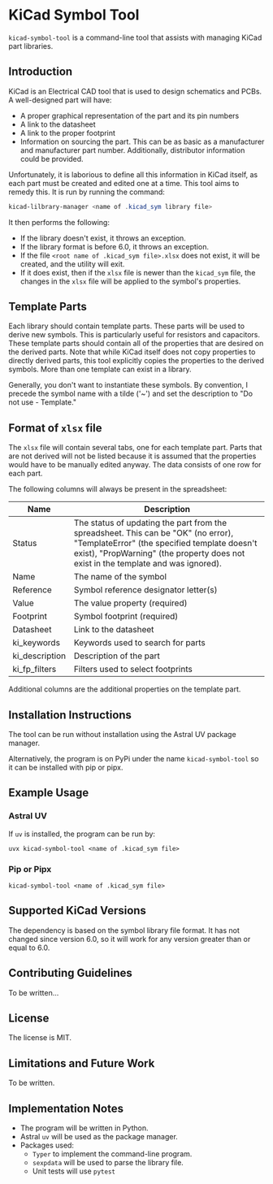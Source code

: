 # KiCad Symbol Tool

`kicad-symbol-tool` is a command-line tool that assists with managing KiCad part libraries.

## Introduction

KiCad is an Electrical CAD tool that is used to design schematics and PCBs. A well-designed part will have:

- A proper graphical representation of the part and its pin numbers
- A link to the datasheet
- A link to the proper footprint
- Information on sourcing the part. This can be as basic as a manufacturer and manufacturer part number. Additionally, distributor information could be provided.

Unfortunately, it is laborious to define all this information in KiCad itself, as each part must be created and edited one at a time. This tool aims to remedy this. It is run by running the command:

```powershell
kicad-lilbrary-manager <name of .kicad_sym library file>
```

It then performs the following:

- If the library doesn't exist, it throws an exception.
- If the library format is before 6.0, it throws an exception.
- If the file `<root name of .kicad_sym file>.xlsx` does not exist, it will be created, and the utility will exit.
- If it does exist, then if the `xlsx` file is newer than the `kicad_sym` file, the changes in the `xlsx` file will be applied to the symbol's properties.

## Template Parts

Each library should contain template parts. These parts will be used to derive new symbols. This is particularly useful for resistors and capacitors. These template parts should contain all of the properties that are desired on the derived parts. Note that while KiCad itself does not copy properties to directly derived parts, this tool explicitly copies the properties to the derived symbols. More than one template can exist in a library. 

Generally, you don't want to instantiate these symbols. By convention, I precede the symbol name with a tilde ('~') and set the description to "Do not use - Template."

## Format of `xlsx` file

The `xlsx` file will contain several tabs, one for each template part. Parts that are not derived will not be listed because it is assumed that the properties would have to be manually edited anyway. The data consists of one row for each part.

The following columns will always be present in the spreadsheet:

| Name           | Description                                                  |
| -------------- | ------------------------------------------------------------ |
| Status         | The status of updating the part from the spreadsheet. This can be "OK" (no error), "TemplateError" (the specified template doesn't exist), "PropWarning" (the property does not exist in the template and was ignored). |
| Name           | The name of the symbol                                       |
| Reference      | Symbol reference designator letter(s)                        |
| Value          | The value property (required)                                |
| Footprint      | Symbol footprint (required)                                  |
| Datasheet      | Link to the datasheet                                        |
| ki_keywords    | Keywords used to search for parts                            |
| ki_description | Description of the part                                      |
| ki_fp_filters  | Filters used to select footprints                            |

Additional columns are the additional properties on the template part.

## Installation Instructions

The tool can be run without installation using the Astral UV package manager.

Alternatively, the program is on PyPi under the name `kicad-symbol-tool` so it can be installed with pip or pipx.

## Example Usage

### Astral UV

If `uv` is installed, the program can be run by:

```
uvx kicad-symbol-tool <name of .kicad_sym file>
```

### Pip or Pipx

```
kicad-symbol-tool <name of .kicad_sym file>
```

## Supported KiCad Versions

The dependency is based on the symbol library file format. It has not changed since version 6.0, so it will work for any version greater than or equal to 6.0.

## Contributing Guidelines

To be written...

## License

The license is MIT.

## Limitations and Future Work

To be written.

## Implementation Notes

- The program will be written in Python.
- Astral `uv` will be used as the package manager.
- Packages used:
  - `Typer` to implement the command-line program.
  - `sexpdata` will be used to parse the library file.
  - Unit tests will use `pytest`